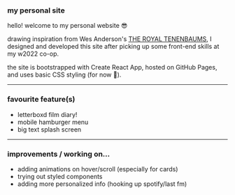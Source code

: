 ### my personal site

hello! welcome to my personal website :sunglasses:

drawing inspiration from Wes Anderson's [THE ROYAL TENENBAUMS](https://static1.srcdn.com/wordpress/wp-content/uploads/2019/11/The-Royal-Tenenbaums.jpg), 
I designed and developed this site after picking up some front-end skills at my w2022 co-op. 

the site is bootstrapped with Create React App, hosted on GitHub Pages, and uses basic CSS styling (for now :eyes:).

---

### favourite feature(s)

- letterboxd film diary!
- mobile hamburger menu
- big text splash screen

---

### improvements / working on...

- adding animations on hover/scroll (especially for cards)
- trying out styled components
- adding more personalized info (hooking up spotify/last fm)
